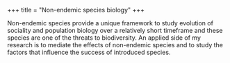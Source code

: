 +++
title = "Non-endemic species biology"
+++

Non-endemic species provide a unique framework to study evolution of sociality and population biology over a relatively short timeframe and these species are one of the threats to biodiversity. An applied side of my research is to mediate the effects of non-endemic species and to study the factors that influence the success of introduced species.

<!--more-->


